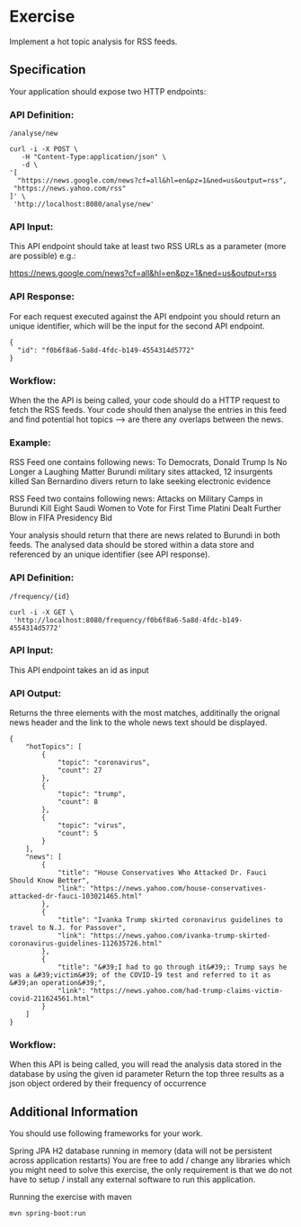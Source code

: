 # Exercise

Implement a hot topic analysis for RSS feeds.

## Specification
Your application should expose two HTTP endpoints:

### API Definition: 

```
/analyse/new
```

```
curl -i -X POST \
   -H "Content-Type:application/json" \
   -d \
'[
  "https://news.google.com/news?cf=all&hl=en&pz=1&ned=us&output=rss",
 "https://news.yahoo.com/rss"
]' \
 'http://localhost:8080/analyse/new'
```

### API Input:

This API endpoint should take at least two RSS URLs as a parameter (more are possible) e.g.:

https://news.google.com/news?cf=all&hl=en&pz=1&ned=us&output=rss

### API Response:

For each request executed against the API endpoint you should return an unique identifier, which will be the input for the second API endpoint.

```
{
  "id": "f0b6f8a6-5a8d-4fdc-b149-4554314d5772"
}
```

### Workflow:

When the the API is being called, your code should do a HTTP request to fetch the RSS feeds.
Your code should then analyse the entries in this feed and find potential hot topics --> are there any overlaps between the news.

### Example:

RSS Feed one contains following news:
To Democrats, Donald Trump Is No Longer a Laughing Matter
Burundi military sites attacked, 12 insurgents killed
San Bernardino divers return to lake seeking electronic evidence

RSS Feed two contains following news:
Attacks on Military Camps in Burundi Kill Eight
Saudi Women to Vote for First Time
Platini Dealt Further Blow in FIFA Presidency Bid

Your analysis should return that there are news related to Burundi in both feeds.
The analysed data should be stored within a data store and referenced by an unique identifier (see API response).

### API Definition: 

```
/frequency/{id}
```

```
curl -i -X GET \
 'http://localhost:8080/frequency/f0b6f8a6-5a8d-4fdc-b149-4554314d5772'
```

### API Input:

This API endpoint takes an id as input

### API Output:

Returns the three elements with the most matches, additinally the orignal news header and the link to the whole news text should be displayed.

```
{
    "hotTopics": [
        {
            "topic": "coronavirus",
            "count": 27
        },
        {
            "topic": "trump",
            "count": 8
        },
        {
            "topic": "virus",
            "count": 5
        }
    ],
    "news": [
        {
            "title": "House Conservatives Who Attacked Dr. Fauci Should Know Better",
            "link": "https://news.yahoo.com/house-conservatives-attacked-dr-fauci-103021465.html"
        },
        {
            "title": "Ivanka Trump skirted coronavirus guidelines to travel to N.J. for Passover",
            "link": "https://news.yahoo.com/ivanka-trump-skirted-coronavirus-guidelines-112635726.html"
        },
        {
            "title": "&#39;I had to go through it&#39;: Trump says he was a &#39;victim&#39; of the COVID-19 test and referred to it as &#39;an operation&#39;",
            "link": "https://news.yahoo.com/had-trump-claims-victim-covid-211624561.html"
        }
    ]
}
```

### Workflow:

When this API is being called, you will read the analysis data stored in the database by using the given id parameter
Return the top three results as a json object ordered by their frequency of occurrence

## Additional Information
You should use following frameworks for your work.

Spring JPA
H2 database running in memory (data will not be persistent across application restarts)
You are free to add / change any libraries which you might need to solve this exercise, the only requirement is that we do not have to setup / install any external software to run this application.

Running the exercise with maven

```mvn spring-boot:run```